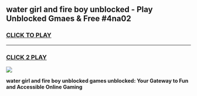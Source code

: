 
## water girl and fire boy unblocked - Play Unblocked Gmaes & Free #4na02
<h3>
<a href="https://news.freeplayer.one?title=water_girl_and_fire_boy_unblocked&ref=24F">CLICK TO PLAY</a></h3>
<hr>

<h3>
<a href="https://news.freeplayer.one?title=water_girl_and_fire_boy_unblocked&ref=24F">CLICK 2 PLAY</a>
  
</h3>

<a href="https://news.freeplayer.one?title=water_girl_and_fire_boy_unblocked&ref=24F/"><img src="https://clearcache.store/games.png"></a>


**water girl and fire boy unblocked games unblocked: Your Gateway to Fun and Accessible Online Gaming**
